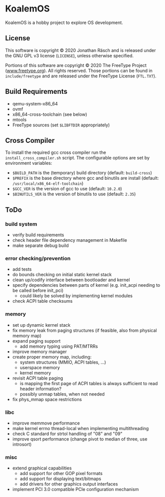 # KoalemOS #

KoalemOS is a hobby project to explore OS development.

## License

This software is copyright © 2020 Jonathan Räsch and is released under the GNU GPL v3 license (`LICENSE`), unless otherwise specified.

Portions of this software are copyright © 2020 The FreeType Project (www.freetype.org).  All rights reserved.
Those portions can be found in `include/freetype` and are released under the FreeType License (`FTL.TXT`).


## Build Requirements

* qemu-system-x86_64
* ovmf
* x86_64-cross-toolchain (see below)
* mtools
* FreeType sources (set `$LIBFTDIR` appropriately)


## Cross Compiler
To install the required gcc cross compiler run the `install_cross_compiler.sh` script.
The configurable options are set by environment variables:
* `$BUILD_PATH` is the (temporary) build directory (default: `build-cross`)
* `$PREFIX` is the base directory where gcc and binutils are install (default: `/usr/local/x86_64-elf-toolchain`)
* `$GCC_VER` is the version of gcc to use (default: `10.2.0`)
* `$BINUTILS_VER` is the version of binutils to use (default: `2.35`)


## ToDo

### build system
* verify build requirements
* check header file dependency management in Makefile
* make separate debug build

### error checking/prevention
* add tests
* do bounds checking on initial static kernel stack
* clean up/codify interface between bootloader and kernel
* specify dependencies between parts of kernel (e.g. init_acpi needing to be called before init_pci)
  * could likely be solved by implementing kernel modules
* check ACPI table checksums

### memory
* set up dynamic kernel stack
* fix memory leak from paging structures (if feasible, also from physical memory map)
* expand paging support
  * add memory typing using PAT/MTRRs
* improve memory manager
* create proper memory map, including:
  * system structures (MMIO, ACPI tables, ...)
  * userspace memory
  * kernel memory
* revisit ACPI table paging
  * is mapping the first page of ACPI tables is always sufficient to read header information?
  * possibly unmap tables, when not needed
* fix phys_mmap space restrictions

### libc
* improve memmove performance
* make kernel errno thread-local when implementing multithreading
* check C standard for strtol handling of "08" and "09"
* improve qsort performance (change pivot to median of three, use introsort)

### misc
* extend graphical capabilities
  * add support for other GOP pixel formats
  * add support for displaying text/bitmaps
  * add drivers for other graphics output interfaces
* implement PCI 3.0 compatible PCIe configuration mechanism
